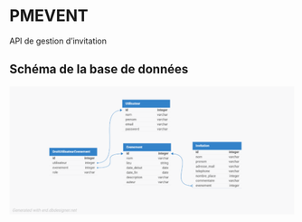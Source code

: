 # PMEVENT
API de gestion d’invitation

## Schéma de la base de données

![MCD-PMEvent.png](MCD-PMEvent.png)